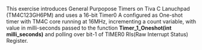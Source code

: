 This exercise introduces General Purpopose Timers on Tiva C Lanuchpad (TM4C123GH6PM) and uses a 16-bit Timer0 A configured as One-shot timer with TM4C core running at 16MHz, incrementing a count variable, with value in milli-seconds passed to the function **Timer_1_Oneshot(int milli_seconds)** and polling over bit-1 of TIMER0 RIs(Raw Interrupt Status) Register.
